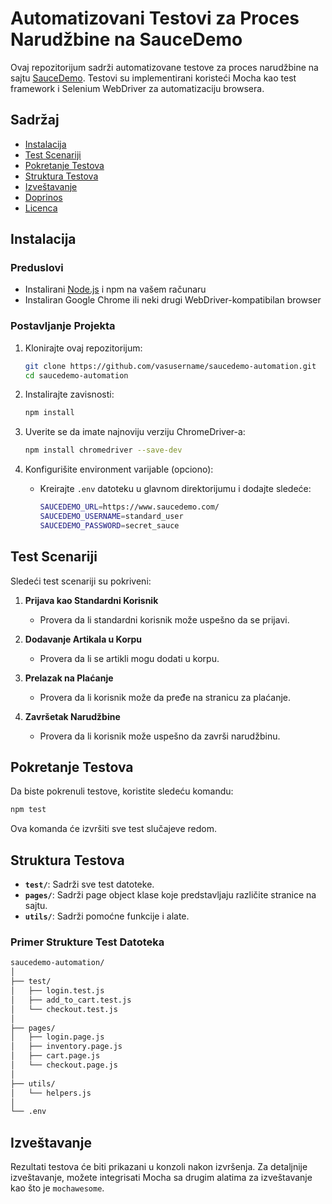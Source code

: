 
# Automatizovani Testovi za Proces Narudžbine na SauceDemo

Ovaj repozitorijum sadrži automatizovane testove za proces narudžbine na sajtu [SauceDemo](https://www.saucedemo.com/). Testovi su implementirani koristeći Mocha kao test framework i Selenium WebDriver za automatizaciju browsera.

## Sadržaj

- [Instalacija](#instalacija)
- [Test Scenariji](#test-scenariji)
- [Pokretanje Testova](#pokretanje-testova)
- [Struktura Testova](#struktura-testova)
- [Izveštavanje](#izveštavanje)
- [Doprinos](#doprinos)
- [Licenca](#licenca)

## Instalacija

### Preduslovi

- Instalirani [Node.js](https://nodejs.org/) i npm na vašem računaru
- Instaliran Google Chrome ili neki drugi WebDriver-kompatibilan browser

### Postavljanje Projekta

1. Klonirajte ovaj repozitorijum:
   ```bash
   git clone https://github.com/vasusername/saucedemo-automation.git
   cd saucedemo-automation
   ```

2. Instalirajte zavisnosti:
   ```bash
   npm install
   ```

3. Uverite se da imate najnoviju verziju ChromeDriver-a:
   ```bash
   npm install chromedriver --save-dev
   ```

4. Konfigurišite environment varijable (opciono):
   - Kreirajte `.env` datoteku u glavnom direktorijumu i dodajte sledeće:
     ```bash
     SAUCEDEMO_URL=https://www.saucedemo.com/
     SAUCEDEMO_USERNAME=standard_user
     SAUCEDEMO_PASSWORD=secret_sauce
     ```

## Test Scenariji

Sledeći test scenariji su pokriveni:

1. **Prijava kao Standardni Korisnik**
   - Provera da li standardni korisnik može uspešno da se prijavi.
  
2. **Dodavanje Artikala u Korpu**
   - Provera da li se artikli mogu dodati u korpu.

3. **Prelazak na Plaćanje**
   - Provera da li korisnik može da pređe na stranicu za plaćanje.
  
4. **Završetak Narudžbine**
   - Provera da li korisnik može uspešno da završi narudžbinu.

## Pokretanje Testova

Da biste pokrenuli testove, koristite sledeću komandu:

```bash
npm test
```

Ova komanda će izvršiti sve test slučajeve redom.

## Struktura Testova

- **`test/`**: Sadrži sve test datoteke.
- **`pages/`**: Sadrži page object klase koje predstavljaju različite stranice na sajtu.
- **`utils/`**: Sadrži pomoćne funkcije i alate.

### Primer Strukture Test Datoteka

```bash
saucedemo-automation/
│
├── test/
│   ├── login.test.js
│   ├── add_to_cart.test.js
│   └── checkout.test.js
│
├── pages/
│   ├── login.page.js
│   ├── inventory.page.js
│   ├── cart.page.js
│   └── checkout.page.js
│
├── utils/
│   └── helpers.js
│
└── .env
```

## Izveštavanje

Rezultati testova će biti prikazani u konzoli nakon izvršenja. Za detaljnije izveštavanje, možete integrisati Mocha sa drugim alatima za izveštavanje kao što je `mochawesome`.